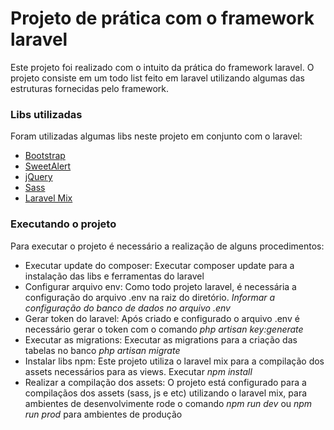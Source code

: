 # Projeto de prática com o framework laravel

Este projeto foi realizado com o intuito da prática do framework laravel. O projeto consiste em um todo list feito em laravel utilizando algumas das estruturas fornecidas pelo framework.

### Libs utilizadas
Foram utilizadas algumas libs neste projeto em conjunto com o laravel:
+  [Bootstrap](https://getbootstrap.com/)
+  [SweetAlert](https://sweetalert.js.org/)
+  [jQuery](https://jquery.com/)
+  [Sass](https://sass-lang.com/)
+  [Laravel Mix](https://laravel.com/docs/5.4/mix)

### Executando o projeto

Para executar o projeto é necessário a realização de alguns procedimentos:

+  Executar update do composer:  Executar composer update para a instalação das libs e ferramentas do laravel
+  Configurar arquivo env: Como todo projeto laravel, é necessária a configuração do arquivo .env na raiz do diretório. _Informar a configuração do banco de dados no arquivo .env_
+  Gerar token do laravel: Após criado e configurado o arquivo .env é necessário gerar o token com o comando _php artisan key:generate_ 
+  Executar as migrations: Executar as migrations para a criação das tabelas no banco _php artisan migrate_
+  Instalar libs npm:  Este projeto utiliza o laravel mix para a compilação dos assets necessários para as views. Executar _npm install_
+  Realizar a compilação dos assets: O projeto está configurado para a compilaçãos dos assets (sass, js e etc) utilizando o laravel mix, para ambientes de desenvolvimente rode o comando _npm run dev_ ou _npm run prod_ para ambientes de produção
